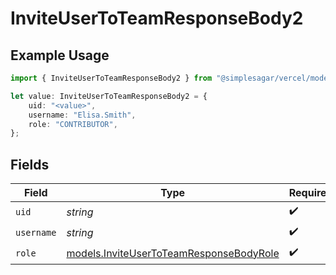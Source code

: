 # InviteUserToTeamResponseBody2

## Example Usage

```typescript
import { InviteUserToTeamResponseBody2 } from "@simplesagar/vercel/models/inviteusertoteamop.js";

let value: InviteUserToTeamResponseBody2 = {
    uid: "<value>",
    username: "Elisa.Smith",
    role: "CONTRIBUTOR",
};
```

## Fields

| Field                                                                                    | Type                                                                                     | Required                                                                                 | Description                                                                              |
| ---------------------------------------------------------------------------------------- | ---------------------------------------------------------------------------------------- | ---------------------------------------------------------------------------------------- | ---------------------------------------------------------------------------------------- |
| `uid`                                                                                    | *string*                                                                                 | :heavy_check_mark:                                                                       | N/A                                                                                      |
| `username`                                                                               | *string*                                                                                 | :heavy_check_mark:                                                                       | N/A                                                                                      |
| `role`                                                                                   | [models.InviteUserToTeamResponseBodyRole](../models/inviteusertoteamresponsebodyrole.md) | :heavy_check_mark:                                                                       | N/A                                                                                      |